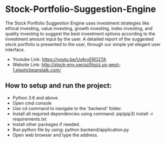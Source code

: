 # Stock-Portfolio-Suggestion-Engine
The Stock Portfolio Suggestion Engine uses investment strategies like ethical investing, value investing, growth investing, index investing, and quality investing to suggest the best investment options according to the investment amount input by the user. A detailed report of the suggested stock portfolio is presented to the user, through our simple yet elegant user interface.
- Youtube Link: https://youtu.be/UvArvERO2TA
- Website Link: http://stock-env.xwcpz5tgzz.us-west-1.elasticbeanstalk.com/

## How to setup and run the project:

- Python 3.6 and above.
- Open cmd console
- Use cd command to navigate to the 'backend' folder.
- Install all required dependencies using command: pip(pip3) install -r requirements.txt
- Install other packages if needed.
- Run python file by using: python backend/application.py
- Open web browser and type the address.
